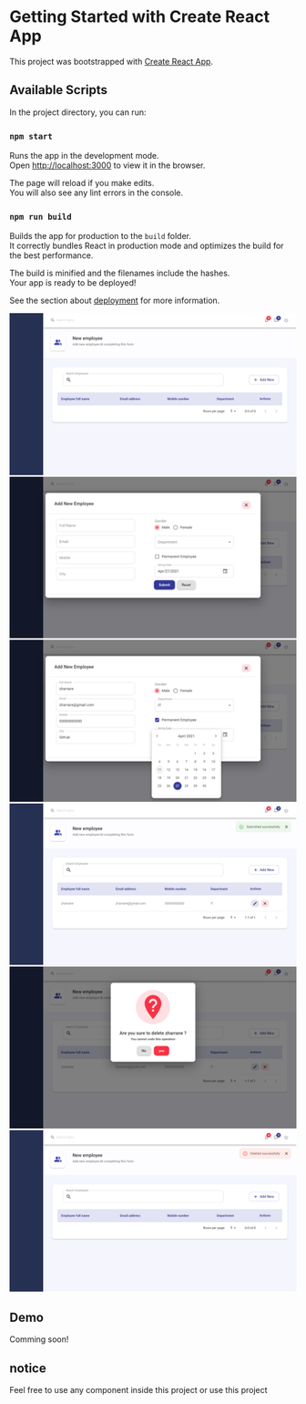 # Getting Started with Create React App

This project was bootstrapped with [Create React App](https://github.com/facebook/create-react-app).

## Available Scripts

In the project directory, you can run:

### `npm start`

Runs the app in the development mode.\
Open [http://localhost:3000](http://localhost:3000) to view it in the browser.

The page will reload if you make edits.\
You will also see any lint errors in the console.

### `npm run build`

Builds the app for production to the `build` folder.\
It correctly bundles React in production mode and optimizes the build for the best performance.

The build is minified and the filenames include the hashes.\
Your app is ready to be deployed!

See the section about [deployment](https://facebook.github.io/create-react-app/docs/deployment) for more information.

![Main screen](https://github.com/zharrane/Reactjs-material-ui./blob/master/img/01.png)
![Main screen](https://github.com/zharrane/Reactjs-material-ui./blob/master/img/02.png)
![Main screen](https://github.com/zharrane/Reactjs-material-ui./blob/master/img/03.png)
![Main screen](https://github.com/zharrane/Reactjs-material-ui./blob/master/img/04.png)
![Main screen](https://github.com/zharrane/Reactjs-material-ui./blob/master/img/05.png)
![Main screen](https://github.com/zharrane/Reactjs-material-ui./blob/master/img/06.png)

## Demo

Comming soon!

## notice
Feel free to use any component inside this project or use this project 
